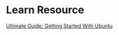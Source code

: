 # Learn Resource

[Ultimate Guide: Getting Started With Ubuntu](https://itsfoss.com/getting-started-with-ubuntu/)